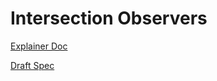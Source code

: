 # Intersection Observers

[Explainer Doc](./explainer.md)

[Draft Spec](https://szager-chromium.github.io/IntersectionObserver/)
